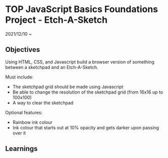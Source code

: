 # TOP JavaScript Basics Foundations Project - Etch-A-Sketch
2021/12/10 ~

## Objectives

Using HTML, CSS, and Javascript build a browser version of something between a sketchpad and an Etch-A-Sketch.

Must include:

- The sketchpad grid should be made using Javascript
- Be able to change the resolution of the sketchpad grid (from 16x16 up to 100x100)
- A way to clear the sketchpad

Optional features:

- Rainbow ink colour
- Ink colour that starts out at 10% opacity and gets darker upon passing over it


## Learnings
